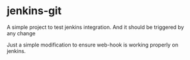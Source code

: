 # jenkins-git
A simple project to test jenkins integration. And it should be triggered by any change

Just a simple modification to ensure web-hook is working properly on jenkins.
